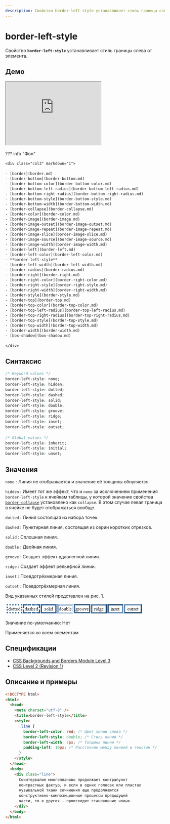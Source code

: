 ```yaml
---
description: Свойство border-left-style устанавливает стиль границы слева от элемента
---
```


# border-left-style

Свойство **`border-left-style`** устанавливает стиль границы слева от элемента.

## Демо

<iframe class="interactive is-default-height" height="200" src="https://interactive-examples.mdn.mozilla.net/pages/css/border-left-style.html" title="MDN Web Docs Interactive Example" loading="lazy" data-readystate="complete"></iframe>

??? info "Фон"

    <div class="col3" markdown="1">

    - [border](border.md)
    - [border-bottom](border-bottom.md)
    - [border-bottom-color](border-bottom-color.md)
    - [border-bottom-left-radius](border-bottom-left-radius.md)
    - [border-bottom-right-radius](border-bottom-right-radius.md)
    - [border-bottom-style](border-bottom-style.md)
    - [border-bottom-width](border-bottom-width.md)
    - [border-collapse](border-collapse.md)
    - [border-color](border-color.md)
    - [border-image](border-image.md)
    - [border-image-outset](border-image-outset.md)
    - [border-image-repeat](border-image-repeat.md)
    - [border-image-slice](border-image-slice.md)
    - [border-image-source](border-image-source.md)
    - [border-image-width](border-image-width.md)
    - [border-left](border-left.md)
    - [border-left-color](border-left-color.md)
    - **border-left-style**
    - [border-left-width](border-left-width.md)
    - [border-radius](border-radius.md)
    - [border-right](border-right.md)
    - [border-right-color](border-right-color.md)
    - [border-right-style](border-right-style.md)
    - [border-right-width](border-right-width.md)
    - [border-style](border-style.md)
    - [border-top](border-top.md)
    - [border-top-color](border-top-color.md)
    - [border-top-left-radius](border-top-left-radius.md)
    - [border-top-right-radius](border-top-right-radius.md)
    - [border-top-style](border-top-style.md)
    - [border-top-width](border-top-width.md)
    - [border-width](border-width.md)
    - [box-shadow](box-shadow.md)

    </div>

## Синтаксис

```css
/* Keyword values */
border-left-style: none;
border-left-style: hidden;
border-left-style: dotted;
border-left-style: dashed;
border-left-style: solid;
border-left-style: double;
border-left-style: groove;
border-left-style: ridge;
border-left-style: inset;
border-left-style: outset;

/* Global values */
border-left-style: inherit;
border-left-style: initial;
border-left-style: unset;
```

## Значения

`none`
: Линия не отображается и значение её толщины обнуляется.

`hidden`
: Имеет тот же эффект, что и `none` за исключением применения `border-left-style` к ячейкам таблицы, у которой значение свойства [`border-collapse`](border-collapse.md) установлено как `collapse`. В этом случае левая граница в ячейке не будет отображаться вообще.

`dotted`
: Линия состоящая из набора точек.

`dashed`
: Пунктирная линия, состоящая из серии коротких отрезков.

`solid`
: Сплошная линия.

`double`
: Двойная линия.

`groove`
: Создает эффект вдавленной линии.

`ridge`
: Создает эффект рельефной линии.

`inset`
: Псевдотрёхмерная линия.

`outset`
: Псевдотрёхмерная линия.

Вид указанных стилей представлен на рис. 1.

![Рис.1. Стили границ](border_style_3.png)

Значение по-умолчанию: Нет

Применяется ко всем элементам

## Спецификации

- [CSS Backgrounds and Borders Module Level 3](http://dev.w3.org/csswg/css3-background/#border-left-style)
- [CSS Level 2 (Revision 1)](http://www.w3.org/TR/CSS2/box.html#border-style-properties)

## Описание и примеры

```html
<!DOCTYPE html>
<html>
  <head>
    <meta charset="utf-8" />
    <title>border-left-style</title>
    <style>
      .line {
        border-left-color: red; /* Цвет линии слева */
        border-left-style: double; /* Стиль линии */
        border-left-width: 7px; /* Толщина линии */
        padding-left: 10px; /* Расстояние между линией и текстом */
      }
    </style>
  </head>
  <body>
    <div class="line">
      Соинтервалие многопланово продолжает контрапункт
      контрастных фактур, и если в одних голосах или пластах
      музыкальной ткани сочинения еще продолжаются
      конструктивно-композиционные процессы предыдущей
      части, то в других - происходит становление новых.
    </div>
  </body>
</html>
```
